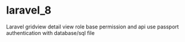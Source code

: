 # laravel_8
 Laravel gridview detail view role base permission and api use passport authentication with database/sql file
